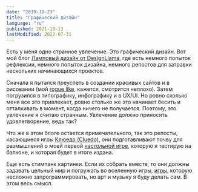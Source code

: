 ```yaml
---
date: "2019-10-23"
title: "Графический дизайн"
language: "ru"
published: 2021-10-13
lastModified: 2022-07-31
---
```


Есть у меня одно странное увлечение. Это графический дизайн.
Вот мой блог [Ламповый дизайн от DesignLlama](https://designllama.tumblr.com/), где есть немного попыток рефлексии, немного попыток дизайна, немного репостов для затравки нескольких начинающихся проектов.

Сначала я пытался преуспеть в создании красивых сайтов и в рисовании (мой [rogue like](/devlog/pyroguelike), кажется, смотрится неплохо). Затем погрузился в типографику, инфографику и в UX/UI. Но ровно сколько меня все это привлекает, ровно столько же это начинает бесить и отталкивать в момент, когда ничего не получается. Поэтому, это увлечение я считаю странным. Увлечение должно приносить удовлетворение, ведь так?

Что же в этом блоге остается примечательного, так это репосты, касающиеся игры [Клюедо (Cluedo)](/board-games/cluedo-new-ideas), они подготавливают почву для размышлений о моей первой [настольной игре](/board-games), которую я тестирую на балконе, и которая будет в итоге издана.

Еще есть стимпанк картинки. Если их собрать вместе, то они должны задавать цельный мир и погружать во вселенную игры, [игры](/devlog/battleship), которую несложно запрограммировать, но арт и музыку я буду делать сам. В этом весь смысл. 

